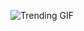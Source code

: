 ![Trending GIF](https://media3.giphy.com/media/v1.Y2lkPThiYjIxNzcyczh3YmlvMHExaW5sYWZocTdiY3hzNmphNXdpM3d1ZjAwaWNnZWFuNiZlcD12MV9naWZzX3NlYXJjaCZjdD1n/YYKoJL28YtscdUTGWA/giphy.gif)
